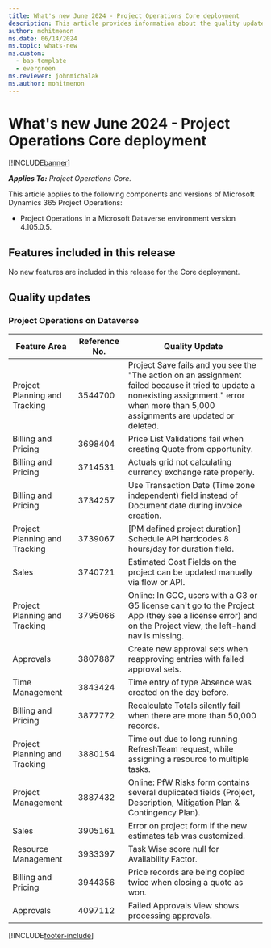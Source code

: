 ```yaml
---
title: What's new June 2024 - Project Operations Core deployment
description: This article provides information about the quality updates that are available in the June 2024 release of Microsoft Dynamics 365 Project Operations Core deployment.
author: mohitmenon
ms.date: 06/14/2024
ms.topic: whats-new
ms.custom: 
  - bap-template
  - evergreen
ms.reviewer: johnmichalak
ms.author: mohitmenon
---
```


# What's new June 2024 - Project Operations Core deployment

[!INCLUDE[banner](../../includes/banner.md)]

_**Applies To:** Project Operations Core._

This article applies to the following components and versions of Microsoft Dynamics 365 Project Operations:

- Project Operations in a Microsoft Dataverse environment version 4.105.0.5.

## Features included in this release
No new features are included in this release for the Core deployment.

## Quality updates

### Project Operations on Dataverse

| **Feature Area** | **Reference No.** | **Quality Update** |
| --- | --- | --- |
|Project Planning and Tracking|	3544700|	Project Save fails and you see the "The action on an assignment failed because it tried to update a nonexisting assignment." error when more than 5,000 assignments are updated or deleted.|
|Billing and Pricing|	3698404|	Price List Validations fail when creating Quote from opportunity.|
|Billing and Pricing|	3714531|	Actuals grid not calculating currency exchange rate properly.|
|Billing and Pricing|	3734257|	Use Transaction Date (Time zone independent) field instead of Document date during invoice creation. |
|Project Planning and Tracking|	3739067|	[PM defined project duration] Schedule API hardcodes 8 hours/day for duration field.|
|Sales|	3740721|	Estimated Cost Fields on the project can be updated manually via flow or API.|
|Project Planning and Tracking|	3795066|	Online: In GCC, users with a G3 or G5 license can't go to the Project App (they see a license error) and on the Project view, the left-hand nav is missing.|
|Approvals|	3807887|	Create new approval sets when reapproving entries with failed approval sets.|
|Time Management|	3843424|	Time entry of type Absence was created on the day before.|
|Billing and Pricing|	3877772|	Recalculate Totals silently fail when there are more than 50,000 records.|
|Project Planning and Tracking|	3880154|	Time out due to long running RefreshTeam request, while assigning a resource to multiple tasks.|
|Project Management|	3887432|	Online: PfW Risks form contains several duplicated fields (Project, Description, Mitigation Plan & Contingency Plan).|
|Sales|	3905161|	Error on project form if the new estimates tab was customized.|
|Resource Management|	3933397|	Task Wise score null for Availability Factor.|
|Billing and Pricing|	3944356|	Price records are being copied twice when closing a quote as won.|
|Approvals|	4097112|	Failed Approvals View shows processing approvals.|

[!INCLUDE[footer-include](../../includes/footer-banner.md)]
